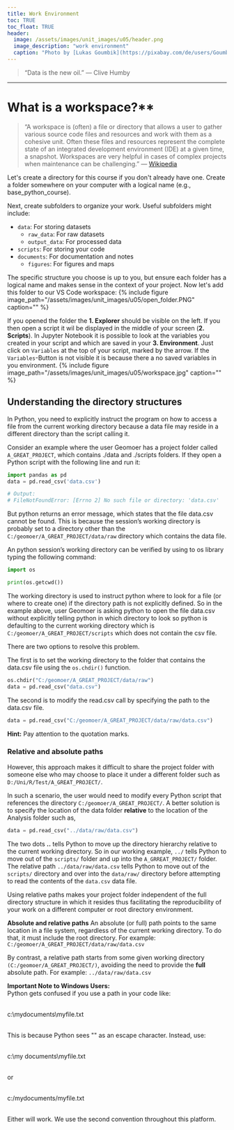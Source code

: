 ```yaml
---
title: Work Environment
toc: TRUE
toc_float: TRUE
header:
  image: /assets/images/unit_images/u05/header.png
  image_description: "work environment"
  caption: "Photo by [Lukas Goumbik](https://pixabay.com/de/users/Goumbik-3752482/?utm_source=link-attribution&amp;utm_medium=referral&amp;utm_campaign=image&amp;utm_content=2055522) from [Pixabay](https://pixabay.com)"
---
```

<!--more-->

> “Data is the new oil.” — Clive Humby

---

# What is a workspace?**
> “A workspace is (often) a file or directory that allows a user to gather various source code files and resources and work with them as a cohesive unit. Often these files and resources represent the complete state of an integrated development environment (IDE) at a given time, a snapshot. Workspaces are very helpful in cases of complex projects when maintenance can be challenging.” — [Wikipedia](https://en.wikipedia.org/wiki/Workspace)

Let's create a directory for this course if you don't already have one. Create a folder somewhere on your computer with a logical name (e.g., base_python_course).

Next, create subfolders to organize your work. Useful subfolders might include:

- `data`: For storing datasets
  - `raw_data`: For raw datasets
  - `output_data`: For processed data
- `scripts`: For storing your code
- `documents`: For documentation and notes
  - `figures`: For figures and maps

The specific structure you choose is up to you, but ensure each folder has a logical name and makes sense in the context of your project.
Now let's add this folder to our VS Code workspace:
{% include figure image_path="/assets/images/unit_images/u05/open_folder.PNG" caption="" %}

If you opened the folder the **1. Explorer**  should be visible on the left. If you then open a script it wil be displayed in the middle of your screen (**2. Scripts**). In Jupyter Notebook it is possible to look at the variables you created in your script and which are saved in your **3. Environment**. Just click on `Variables` at the top of your script, marked by the arrow. If the `Variables`-Button is not visible it is because there a no saved variables in you environment.
{% include figure image_path="/assets/images/unit_images/u05/workspace.jpg" caption="" %}

## Understanding the directory structures

In Python, you need to explicitly instruct the program on how to access a file from the current working directory because a data file may reside in a different directory than the script calling it.

Consider an example where the user Geomoer has a project folder called `A_GREAT_PROJECT`, which contains ./data and ./scripts folders. If they open a Python script with the following line and run it:

```python
import pandas as pd
data = pd.read_csv('data.csv')

# Output:
# FileNotFoundError: [Errno 2] No such file or directory: 'data.csv'
```

But python returns an error message, which states that the file data.csv cannot be found. This is because the session’s working directory is probably set to a directory other than the `C:/geomoer/A_GREAT_PROJECT/data/raw` directory which contains the data file.

An python session’s working directory can be verified by using to os library typing the following command:
```python
import os

print(os.getcwd())
```

The working directory is used to instruct python where to look for a file (or where to create one) if the directory path is not explicitly defined. So in the example above, user Geomoer is asking python to open the file data.csv without explicitly telling python in which directory to look so python is defaulting to the current working directory which is `C:/geomoer/A_GREAT_PROJECT/scripts` which does not contain the csv file.

There are two options to resolve this problem.

The first is to set the working directory to the folder that contains the data.csv file using the `os.chdir()` function.
```python
os.chdir("C:/geomoer/A_GREAT_PROJECT/data/raw")
data = pd.read_csv("data.csv")
```
The second is to modify the read.csv call by specifying the path to the data.csv file.

```python
data = pd.read_csv("C:/geomoer/A_GREAT_PROJECT/data/raw/data.csv")
```
<html>
<body>
<div class="info">
  <p><strong>Hint:</strong> Pay attention to the quotation marks.</p>
</div>
</body>
</html>


### Relative and absolute paths

However, this approach makes it difficult to share the project folder with someone else who may choose to place it under a different folder such as `D:/Uni/R/Test/A_GREAT_PROJECT/`.

In such a scenario, the user would need to modify every Python script that references the directory `C:/geomoer/A_GREAT_PROJECT/`. A better solution is to specify the location of the data folder __relative__ to the location of the Analysis folder such as,

```python
data = pd.read_csv("../data/raw/data.csv")
```
The two dots **..** tells Python to move up the directory hierarchy relative to the current working directory. So in our working example, `../` tells Python to move out of the `scripts/` folder and up into the `A_GRREAT_PROJECT/` folder. The relative path `../data/raw/data.csv` tells Python to move out of the `scripts/` directory and over into the `data/raw/` directory before attempting to read the contents of the `data.csv` data file.

Using relative paths makes your project folder independent of the full directory structure in which it resides thus facilitating the reproducibility of your work on a different computer or root directory environment.

**Absolute and relative paths**
An absolute (or full) path points to the same location in a file system, regardless of the current working directory. To do that, it must include the root directory. For example: `C:/geomoer/A_GREAT_PROJECT/data/raw/data.csv`

By contrast, a relative path starts from some given working directory `(C:/geomoer/A_GREAT_PROJECT/)`, avoiding the need to provide the __full__ absolute path. For example: `../data/raw/data.csv`



<html>
<body>
<div class="info">
  <p><strong>Important Note to Windows Users:</strong><br>
  Python gets confused if you use a path in your code like:<br><br>

  c:\mydocuments\myfile.txt<br><br>

  This is because Python sees "\" as an escape character. Instead, use:<br><br>

  c:\\my documents\\myfile.txt<br><br>

  or<br><br>

  c:/mydocuments/myfile.txt<br><br>

  Either will work. We use the second convention throughout this platform.
  </p>
</div>
</body>
</html>


<!--
## Further reading

add some day
-->
